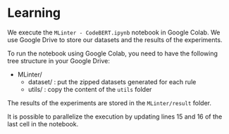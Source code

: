 # Learning

We execute the `MLinter - CodeBERT.ipynb` notebook in Google Colab.
We use Google Drive to store our datasets and the results of the experiments.

To run the notebook using Google Colab, you need to have the following tree structure in your Google Drive:
- MLinter/
  - dataset/ : put the zipped datasets generated for each rule
  - utils/ : copy the content of the `utils` folder

The results of the experiments are stored in the `MLinter/result` folder.

It is possible to parallelize the execution by updating lines 15 and 16 of the last cell in the notebook.
